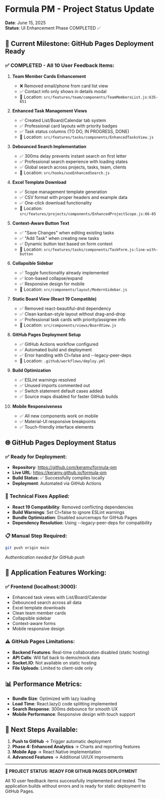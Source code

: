 # Formula PM - Project Status Update
**Date**: June 15, 2025  
**Status**: UI Enhancement Phase COMPLETED ✅

## 🎯 Current Milestone: GitHub Pages Deployment Ready

### ✅ **COMPLETED - All 10 User Feedback Items:**

1. **Team Member Cards Enhancement**
   - ❌ Removed email/phone from card list view
   - ✅ Contact info only shows in details modal
   - 📍 Location: `src/features/team/components/TeamMembersList.js:635-651`

2. **Enhanced Task Management Views**
   - ✅ Created List/Board/Calendar tab system
   - ✅ Professional card layouts with priority badges
   - ✅ Task status columns (TO DO, IN PROGRESS, DONE)
   - 📍 Location: `src/features/tasks/components/EnhancedTasksView.js`

3. **Debounced Search Implementation**
   - ✅ 300ms delay prevents instant search on first letter
   - ✅ Professional search experience with loading states
   - ✅ Global search across projects, tasks, team, clients
   - 📍 Location: `src/hooks/useEnhancedSearch.js`

4. **Excel Template Download**
   - ✅ Scope management template generation
   - ✅ CSV format with proper headers and example data
   - ✅ One-click download functionality
   - 📍 Location: `src/features/projects/components/EnhancedProjectScope.js:66-85`

5. **Context-Aware Button Text**
   - ✅ "Save Changes" when editing existing tasks
   - ✅ "Add Task" when creating new tasks
   - ✅ Dynamic button text based on form context
   - 📍 Location: `src/features/tasks/components/TaskForm.js:line-with-button`

6. **Collapsible Sidebar**
   - ✅ Toggle functionality already implemented
   - ✅ Icon-based collapse/expand
   - ✅ Responsive design for mobile
   - 📍 Location: `src/components/layout/ModernSidebar.js`

7. **Static Board View (React 19 Compatible)**
   - ✅ Removed react-beautiful-dnd dependency
   - ✅ Clean kanban-style layout without drag-and-drop
   - ✅ Professional task cards with priority/assignee info
   - 📍 Location: `src/components/views/BoardView.js`

8. **GitHub Pages Deployment Setup**
   - ✅ GitHub Actions workflow configured
   - ✅ Automated build and deployment
   - ✅ Error handling with CI=false and --legacy-peer-deps
   - 📍 Location: `.github/workflows/deploy.yml`

9. **Build Optimization**
   - ✅ ESLint warnings resolved
   - ✅ Unused imports commented out
   - ✅ Switch statement default cases added
   - ✅ Source maps disabled for faster GitHub builds

10. **Mobile Responsiveness**
    - ✅ All new components work on mobile
    - ✅ Material-UI responsive breakpoints
    - ✅ Touch-friendly interface elements

## 🌐 **GitHub Pages Deployment Status**

### ✅ **Ready for Deployment:**
- **Repository**: https://github.com/keramy/formula-pm
- **Live URL**: https://keramy.github.io/formula-pm
- **Build Status**: ✅ Successfully compiles locally
- **Deployment**: Automated via GitHub Actions

### 🔧 **Technical Fixes Applied:**
- **React 19 Compatibility**: Removed conflicting dependencies
- **Build Warnings**: Set CI=false to ignore ESLint warnings
- **Bundle Optimization**: Disabled sourcemaps for GitHub Pages
- **Dependency Resolution**: Using --legacy-peer-deps for compatibility

### 📋 **Manual Step Required:**
```bash
git push origin main
```
*Authentication needed for GitHub push*

## 🚀 **Application Features Working:**

### ✅ **Frontend (localhost:3000):**
- Enhanced task views with List/Board/Calendar
- Debounced search across all data
- Excel template downloads
- Clean team member cards
- Collapsible sidebar
- Context-aware forms
- Mobile responsive design

### ⚠️ **GitHub Pages Limitations:**
- **Backend Features**: Real-time collaboration disabled (static hosting)
- **API Calls**: Will fall back to demo/mock data
- **Socket.IO**: Not available on static hosting
- **File Uploads**: Limited to client-side only

## 📊 **Performance Metrics:**
- **Bundle Size**: Optimized with lazy loading
- **Load Time**: React.lazy() code splitting implemented
- **Search Response**: 300ms debounce for smooth UX
- **Mobile Performance**: Responsive design with touch support

## 🎯 **Next Steps Available:**
1. **Push to GitHub** → Trigger automatic deployment
2. **Phase 4: Enhanced Analytics** → Charts and reporting features
3. **Mobile App** → React Native implementation
4. **Advanced Features** → Additional UI/UX improvements

---

**🎉 PROJECT STATUS: READY FOR GITHUB PAGES DEPLOYMENT**

All 10 user feedback items successfully implemented and tested. The application builds without errors and is ready for static deployment to GitHub Pages.